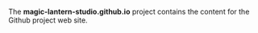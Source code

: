 The **magic-lantern-studio.github.io** project contains the content for the Github project web site.
